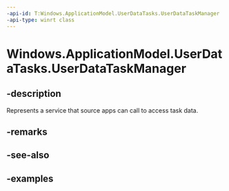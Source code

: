 ```yaml
---
-api-id: T:Windows.ApplicationModel.UserDataTasks.UserDataTaskManager
-api-type: winrt class
---
```


<!-- Class syntax.
public class UserDataTaskManager
-->

# Windows.ApplicationModel.UserDataTasks.UserDataTaskManager

## -description
Represents a service that source apps can call to access task data.

## -remarks

## -see-also

## -examples
